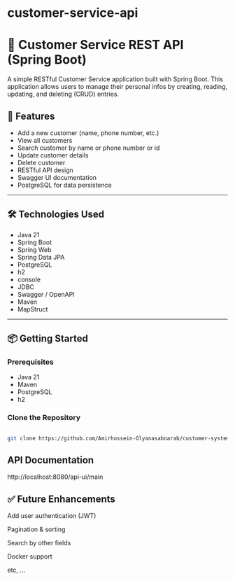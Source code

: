 # customer-service-api

# 📱 Customer Service REST API (Spring Boot)

A simple RESTful Customer Service application built with Spring Boot. This application allows users to manage their personal infos by creating, reading, updating, and deleting (CRUD) entries.

## 🚀 Features

- Add a new customer (name, phone number, etc.)
- View all customers
- Search customer by name or phone number or id
- Update customer details
- Delete customer
- RESTful API design
- Swagger UI documentation
- PostgreSQL for data persistence

---

## 🛠️ Technologies Used

- Java 21
- Spring Boot
- Spring Web
- Spring Data JPA
- PostgreSQL
- h2
- console
- JDBC
- Swagger / OpenAPI
- Maven
- MapStruct

---

## 📦 Getting Started

### Prerequisites

- Java 21
- Maven
- PostgreSQL
- h2

### Clone the Repository

```bash

git clone https://github.com/Amirhossein-Olyanasabnarab/customer-system-api.git


```
## API Documentation

http://localhost:8080/api-ui/main


## ✅ Future Enhancements
Add user authentication (JWT)

Pagination & sorting

Search by other fields

Docker support

etc, ...



